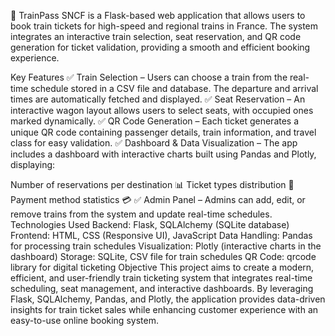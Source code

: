 🚆 TrainPass SNCF is a Flask-based web application that allows users to book train tickets for high-speed and regional trains in France. The system integrates an interactive train selection, seat reservation, and QR code generation for ticket validation, providing a smooth and efficient booking experience.

Key Features
✅ Train Selection – Users can choose a train from the real-time schedule stored in a CSV file and database. The departure and arrival times are automatically fetched and displayed.
✅ Seat Reservation – An interactive wagon layout allows users to select seats, with occupied ones marked dynamically.
✅ QR Code Generation – Each ticket generates a unique QR code containing passenger details, train information, and travel class for easy validation.
✅ Dashboard & Data Visualization – The app includes a dashboard with interactive charts built using Pandas and Plotly, displaying:

Number of reservations per destination 📊
Ticket types distribution 🎫
Payment method statistics 💳
✅ Admin Panel – Admins can add, edit, or remove trains from the system and update real-time schedules.
Technologies Used
Backend: Flask, SQLAlchemy (SQLite database)
Frontend: HTML, CSS (Responsive UI), JavaScript
Data Handling: Pandas for processing train schedules
Visualization: Plotly (interactive charts in the dashboard)
Storage: SQLite, CSV file for train schedules
QR Code: qrcode library for digital ticketing
Objective
This project aims to create a modern, efficient, and user-friendly train ticketing system that integrates real-time scheduling, seat management, and interactive dashboards. By leveraging Flask, SQLAlchemy, Pandas, and Plotly, the application provides data-driven insights for train ticket sales while enhancing customer experience with an easy-to-use online booking system.

